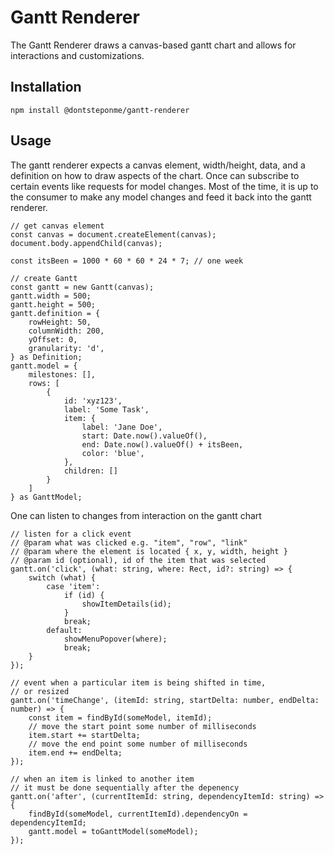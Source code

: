
# Gantt Renderer
The Gantt Renderer draws a canvas-based gantt chart and allows for interactions and customizations.

## Installation
`npm install @dontsteponme/gantt-renderer`

## Usage
The gantt renderer expects a canvas element, width/height, data, and a definition on how to draw aspects of the chart. Once can subscribe to certain events like requests for model changes. Most of the time, it is up to the consumer to make any model changes and feed it back into the gantt renderer.

```TSX
// get canvas element
const canvas = document.createElement(canvas);
document.body.appendChild(canvas);

const itsBeen = 1000 * 60 * 60 * 24 * 7; // one week

// create Gantt
const gantt = new Gantt(canvas);
gantt.width = 500;
gantt.height = 500;
gantt.definition = {
    rowHeight: 50,
    columnWidth: 200,
    yOffset: 0,
    granularity: 'd',
} as Definition;
gantt.model = {
    milestones: [],
    rows: [
        {
            id: 'xyz123',
            label: 'Some Task',
            item: {
                label: 'Jane Doe',
                start: Date.now().valueOf(),
                end: Date.now().valueOf() + itsBeen,
                color: 'blue',
            },
            children: []
        }
    ]
} as GanttModel;
```

One can listen to changes from interaction on the gantt chart

```TSX
// listen for a click event
// @param what was clicked e.g. "item", "row", "link"
// @param where the element is located { x, y, width, height }
// @param id (optional), id of the item that was selected
gantt.on('click', (what: string, where: Rect, id?: string) => {
    switch (what) {
        case 'item':
            if (id) {
                showItemDetails(id);
            }
            break;
        default:
            showMenuPopover(where);
            break;
    }
});

// event when a particular item is being shifted in time,
// or resized
gantt.on('timeChange', (itemId: string, startDelta: number, endDelta: number) => {
    const item = findById(someModel, itemId);
    // move the start point some number of milliseconds
    item.start += startDelta;
    // move the end point some number of milliseconds
    item.end += endDelta;
});

// when an item is linked to another item
// it must be done sequentially after the depenency
gantt.on('after', (currentItemId: string, dependencyItemId: string) => {
    findById(someModel, currentItemId).dependencyOn = dependencyItemId;
    gantt.model = toGanttModel(someModel);
});
```

